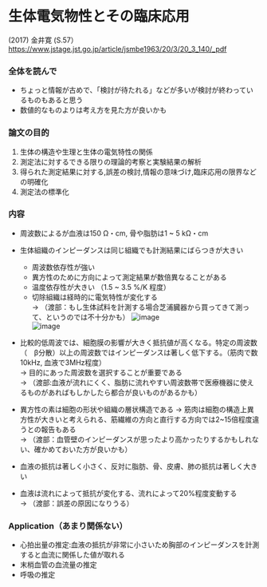 
# 生体電気物性とその臨床応用
(2017) 金井寛 (S.57）  
https://www.jstage.jst.go.jp/article/jsmbe1963/20/3/20_3_140/_pdf


### 全体を読んで
- ちょっと情報が古めで、「検討が待たれる」などが多いが検討が終わっているものもあると思う
- 数値的なものよりは考え方を見た方が良いかも

### 論文の目的
1. 生体の構造や生理と生体の電気特性の関係
2. 測定法に対するできる限りの理論的考察と実験結果の解析
3. 得られた測定結果に対する,誤差の検討,情報の意味づけ,臨床応用の限界などの明確化
4. 測定法の標準化



### 内容
- 周波数によるが血液は150 Ω・cm, 骨や脂肪は1 ~ 5 kΩ・cm
- 生体組織のインピーダンスは同じ組織でも計測結果にばらつきが大きい
  - 周波数依存性が強い
  - 異方性のために方向によって測定結果が数倍異なることがある
  - 温度依存性が大きい （1.5 ~ 3.5 %/K 程度）
  - 切除組織は経時的に電気特性が変化する  
  → （渡部：もし生体試料を計測する場合芝浦臓器から買ってきて測って、というのでは不十分かも）
  ![image](https://user-images.githubusercontent.com/12442472/50421239-73042b80-0880-11e9-8b23-c634984e5c6f.png)  
  ![image](https://user-images.githubusercontent.com/12442472/50421358-a0050e00-0881-11e9-89f7-1993c3891354.png)  
  
- 比較的低周波では、細胞膜の影響が大きく抵抗値が高くなる。特定の周波数（　β分散）以上の周波数ではインピーダンスは著しく低下する。（筋肉で数10kHz, 血液で3MHz程度）  
→ 目的にあった周波数を選択することが重要である  
→ （渡部:血液が流れにくく、脂肪に流れやすい周波数帯で医療機器に使えるものがあればもしかしたら都合が良いものがあるかも）
- 異方性の素は細胞の形状や組織の層状構造である
→ 筋肉は細胞の構造上異方性が大きいと考えられる、筋繊維の方向と直行する方向では2~15倍程度違うとの報告もある  
→ （渡部：血管壁のインピーダンスが思ったより高かったりするかもしれない、確かめておいた方が良いかも）  

- 血液の抵抗は著しく小さく、反対に脂肪、骨、皮膚、肺の抵抗は著しく大きい
- 血液は流れによって抵抗が変化する、流れによって20%程度変動する  
→ （渡部：誤差の原因になりうる）

### Application（あまり関係ない）
- 心拍出量の推定:血液の抵抗が非常に小さいため胸部のインピーダンスを計測すると血流に関係した値が取れる
- 末梢血管の血流量の推定
- 呼吸の推定

  

